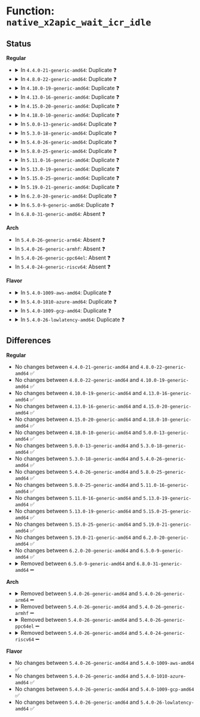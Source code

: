 # Function: <code>native_x2apic_wait_icr_idle</code>

## Status
<b>Regular</b>
<ul>
<li>
<details>
<summary>In <code>4.4.0-21-generic-amd64</code>: Duplicate ❓</summary>

```c
void native_x2apic_wait_icr_idle()
```

```json
{
  "name": "native_x2apic_wait_icr_idle",
  "collision_type": "Static Duplication",
  "inline_type": "No",
  "funcs": [
    {
      "addr": 18446744071579211136,
      "name": "native_x2apic_wait_icr_idle",
      "external": false,
      "loc": "arch/x86/include/asm/apic.h:206",
      "file": "arch/x86/kernel/apic/x2apic_phys.c",
      "inline": "seen, unknown",
      "caller_inline": [],
      "caller_func": []
    },
    {
      "addr": 18446744071579212304,
      "name": "native_x2apic_wait_icr_idle",
      "external": false,
      "loc": "arch/x86/include/asm/apic.h:206",
      "file": "arch/x86/kernel/apic/x2apic_cluster.c",
      "inline": "seen, unknown",
      "caller_inline": [],
      "caller_func": []
    }
  ],
  "symbols": [
    {
      "addr": 18446744071579211136,
      "name": "native_x2apic_wait_icr_idle",
      "section": ".text",
      "bind": "STB_LOCAL",
      "size": 6
    },
    {
      "addr": 18446744071579212304,
      "name": "native_x2apic_wait_icr_idle",
      "section": ".text",
      "bind": "STB_LOCAL",
      "size": 6
    }
  ]
}
```
</details>
</li>
<li>
<details>
<summary>In <code>4.8.0-22-generic-amd64</code>: Duplicate ❓</summary>

```c
void native_x2apic_wait_icr_idle()
```

```json
{
  "name": "native_x2apic_wait_icr_idle",
  "collision_type": "Static Duplication",
  "inline_type": "No",
  "funcs": [
    {
      "addr": 18446744071579211760,
      "name": "native_x2apic_wait_icr_idle",
      "external": false,
      "loc": "arch/x86/include/asm/apic.h:213",
      "file": "arch/x86/kernel/apic/x2apic_phys.c",
      "inline": "seen, unknown",
      "caller_inline": [],
      "caller_func": []
    },
    {
      "addr": 18446744071579212944,
      "name": "native_x2apic_wait_icr_idle",
      "external": false,
      "loc": "arch/x86/include/asm/apic.h:213",
      "file": "arch/x86/kernel/apic/x2apic_cluster.c",
      "inline": "seen, unknown",
      "caller_inline": [],
      "caller_func": []
    }
  ],
  "symbols": [
    {
      "addr": 18446744071579211760,
      "name": "native_x2apic_wait_icr_idle",
      "section": ".text",
      "bind": "STB_LOCAL",
      "size": 6
    },
    {
      "addr": 18446744071579212944,
      "name": "native_x2apic_wait_icr_idle",
      "section": ".text",
      "bind": "STB_LOCAL",
      "size": 6
    }
  ]
}
```
</details>
</li>
<li>
<details>
<summary>In <code>4.10.0-19-generic-amd64</code>: Duplicate ❓</summary>

```c
void native_x2apic_wait_icr_idle()
```

```json
{
  "name": "native_x2apic_wait_icr_idle",
  "collision_type": "Static Duplication",
  "inline_type": "No",
  "funcs": [
    {
      "addr": 18446744071579223456,
      "name": "native_x2apic_wait_icr_idle",
      "external": false,
      "loc": "arch/x86/include/asm/apic.h:212",
      "file": "arch/x86/kernel/apic/x2apic_phys.c",
      "inline": "seen, unknown",
      "caller_inline": [],
      "caller_func": []
    },
    {
      "addr": 18446744071579224656,
      "name": "native_x2apic_wait_icr_idle",
      "external": false,
      "loc": "arch/x86/include/asm/apic.h:212",
      "file": "arch/x86/kernel/apic/x2apic_cluster.c",
      "inline": "seen, unknown",
      "caller_inline": [],
      "caller_func": []
    }
  ],
  "symbols": [
    {
      "addr": 18446744071579223456,
      "name": "native_x2apic_wait_icr_idle",
      "section": ".text",
      "bind": "STB_LOCAL",
      "size": 6
    },
    {
      "addr": 18446744071579224656,
      "name": "native_x2apic_wait_icr_idle",
      "section": ".text",
      "bind": "STB_LOCAL",
      "size": 6
    }
  ]
}
```
</details>
</li>
<li>
<details>
<summary>In <code>4.13.0-16-generic-amd64</code>: Duplicate ❓</summary>

```c
void native_x2apic_wait_icr_idle()
```

```json
{
  "name": "native_x2apic_wait_icr_idle",
  "collision_type": "Static Duplication",
  "inline_type": "No",
  "funcs": [
    {
      "addr": 18446744071579221200,
      "name": "native_x2apic_wait_icr_idle",
      "external": false,
      "loc": "arch/x86/include/asm/apic.h:211",
      "file": "arch/x86/kernel/apic/x2apic_phys.c",
      "inline": "seen, unknown",
      "caller_inline": [],
      "caller_func": []
    },
    {
      "addr": 18446744071579222416,
      "name": "native_x2apic_wait_icr_idle",
      "external": false,
      "loc": "arch/x86/include/asm/apic.h:211",
      "file": "arch/x86/kernel/apic/x2apic_cluster.c",
      "inline": "seen, unknown",
      "caller_inline": [],
      "caller_func": []
    }
  ],
  "symbols": [
    {
      "addr": 18446744071579221200,
      "name": "native_x2apic_wait_icr_idle",
      "section": ".text",
      "bind": "STB_LOCAL",
      "size": 6
    },
    {
      "addr": 18446744071579222416,
      "name": "native_x2apic_wait_icr_idle",
      "section": ".text",
      "bind": "STB_LOCAL",
      "size": 6
    }
  ]
}
```
</details>
</li>
<li>
<details>
<summary>In <code>4.15.0-20-generic-amd64</code>: Duplicate ❓</summary>

```c
void native_x2apic_wait_icr_idle()
```

```json
{
  "name": "native_x2apic_wait_icr_idle",
  "collision_type": "Static Duplication",
  "inline_type": "No",
  "funcs": [
    {
      "addr": 18446744071579237744,
      "name": "native_x2apic_wait_icr_idle",
      "external": false,
      "loc": "arch/x86/include/asm/apic.h:227",
      "file": "arch/x86/kernel/apic/x2apic_phys.c",
      "inline": "seen, unknown",
      "caller_inline": [],
      "caller_func": []
    },
    {
      "addr": 18446744071579238928,
      "name": "native_x2apic_wait_icr_idle",
      "external": false,
      "loc": "arch/x86/include/asm/apic.h:227",
      "file": "arch/x86/kernel/apic/x2apic_cluster.c",
      "inline": "seen, unknown",
      "caller_inline": [],
      "caller_func": []
    }
  ],
  "symbols": [
    {
      "addr": 18446744071579237744,
      "name": "native_x2apic_wait_icr_idle",
      "section": ".text",
      "bind": "STB_LOCAL",
      "size": 6
    },
    {
      "addr": 18446744071579238928,
      "name": "native_x2apic_wait_icr_idle",
      "section": ".text",
      "bind": "STB_LOCAL",
      "size": 6
    }
  ]
}
```
</details>
</li>
<li>
<details>
<summary>In <code>4.18.0-10-generic-amd64</code>: Duplicate ❓</summary>

```c
void native_x2apic_wait_icr_idle()
```

```json
{
  "name": "native_x2apic_wait_icr_idle",
  "collision_type": "Static Duplication",
  "inline_type": "No",
  "funcs": [
    {
      "addr": 18446744071579250304,
      "name": "native_x2apic_wait_icr_idle",
      "external": false,
      "loc": "arch/x86/include/asm/apic.h:228",
      "file": "arch/x86/kernel/apic/x2apic_phys.c",
      "inline": "seen, unknown",
      "caller_inline": [],
      "caller_func": []
    },
    {
      "addr": 18446744071579251440,
      "name": "native_x2apic_wait_icr_idle",
      "external": false,
      "loc": "arch/x86/include/asm/apic.h:228",
      "file": "arch/x86/kernel/apic/x2apic_cluster.c",
      "inline": "seen, unknown",
      "caller_inline": [],
      "caller_func": []
    }
  ],
  "symbols": [
    {
      "addr": 18446744071579250304,
      "name": "native_x2apic_wait_icr_idle",
      "section": ".text",
      "bind": "STB_LOCAL",
      "size": 1
    },
    {
      "addr": 18446744071579251440,
      "name": "native_x2apic_wait_icr_idle",
      "section": ".text",
      "bind": "STB_LOCAL",
      "size": 1
    }
  ]
}
```
</details>
</li>
<li>
<details>
<summary>In <code>5.0.0-13-generic-amd64</code>: Duplicate ❓</summary>

```c
void native_x2apic_wait_icr_idle()
```

```json
{
  "name": "native_x2apic_wait_icr_idle",
  "collision_type": "Static Duplication",
  "inline_type": "No",
  "funcs": [
    {
      "addr": 18446744071579274112,
      "name": "native_x2apic_wait_icr_idle",
      "external": false,
      "loc": "arch/x86/include/asm/apic.h:228",
      "file": "arch/x86/kernel/apic/x2apic_phys.c",
      "inline": "seen, unknown",
      "caller_inline": [],
      "caller_func": []
    },
    {
      "addr": 18446744071579275248,
      "name": "native_x2apic_wait_icr_idle",
      "external": false,
      "loc": "arch/x86/include/asm/apic.h:228",
      "file": "arch/x86/kernel/apic/x2apic_cluster.c",
      "inline": "seen, unknown",
      "caller_inline": [],
      "caller_func": []
    }
  ],
  "symbols": [
    {
      "addr": 18446744071579274112,
      "name": "native_x2apic_wait_icr_idle",
      "section": ".text",
      "bind": "STB_LOCAL",
      "size": 1
    },
    {
      "addr": 18446744071579275248,
      "name": "native_x2apic_wait_icr_idle",
      "section": ".text",
      "bind": "STB_LOCAL",
      "size": 1
    }
  ]
}
```
</details>
</li>
<li>
<details>
<summary>In <code>5.3.0-18-generic-amd64</code>: Duplicate ❓</summary>

```c
void native_x2apic_wait_icr_idle()
```

```json
{
  "name": "native_x2apic_wait_icr_idle",
  "collision_type": "Static Duplication",
  "inline_type": "No",
  "funcs": [
    {
      "addr": 18446744071579288464,
      "name": "native_x2apic_wait_icr_idle",
      "external": false,
      "loc": "arch/x86/include/asm/apic.h:230",
      "file": "arch/x86/kernel/apic/x2apic_phys.c",
      "inline": "seen, unknown",
      "caller_inline": [],
      "caller_func": []
    },
    {
      "addr": 18446744071579289616,
      "name": "native_x2apic_wait_icr_idle",
      "external": false,
      "loc": "arch/x86/include/asm/apic.h:230",
      "file": "arch/x86/kernel/apic/x2apic_cluster.c",
      "inline": "seen, unknown",
      "caller_inline": [],
      "caller_func": []
    }
  ],
  "symbols": [
    {
      "addr": 18446744071579288464,
      "name": "native_x2apic_wait_icr_idle",
      "section": ".text",
      "bind": "STB_LOCAL",
      "size": 1
    },
    {
      "addr": 18446744071579289616,
      "name": "native_x2apic_wait_icr_idle",
      "section": ".text",
      "bind": "STB_LOCAL",
      "size": 1
    }
  ]
}
```
</details>
</li>
<li>
<details>
<summary>In <code>5.4.0-26-generic-amd64</code>: Duplicate ❓</summary>

```c
void native_x2apic_wait_icr_idle()
```

```json
{
  "name": "native_x2apic_wait_icr_idle",
  "collision_type": "Static Duplication",
  "inline_type": "No",
  "funcs": [
    {
      "addr": 18446744071579291456,
      "name": "native_x2apic_wait_icr_idle",
      "external": false,
      "loc": "arch/x86/include/asm/apic.h:235",
      "file": "arch/x86/kernel/apic/x2apic_uv_x.c",
      "inline": "seen, unknown",
      "caller_inline": [],
      "caller_func": []
    },
    {
      "addr": 18446744071579294352,
      "name": "native_x2apic_wait_icr_idle",
      "external": false,
      "loc": "arch/x86/include/asm/apic.h:235",
      "file": "arch/x86/kernel/apic/x2apic_phys.c",
      "inline": "seen, unknown",
      "caller_inline": [],
      "caller_func": []
    },
    {
      "addr": 18446744071579295584,
      "name": "native_x2apic_wait_icr_idle",
      "external": false,
      "loc": "arch/x86/include/asm/apic.h:235",
      "file": "arch/x86/kernel/apic/x2apic_cluster.c",
      "inline": "seen, unknown",
      "caller_inline": [],
      "caller_func": []
    }
  ],
  "symbols": [
    {
      "addr": 18446744071579291456,
      "name": "native_x2apic_wait_icr_idle",
      "section": ".text",
      "bind": "STB_LOCAL",
      "size": 1
    },
    {
      "addr": 18446744071579294352,
      "name": "native_x2apic_wait_icr_idle",
      "section": ".text",
      "bind": "STB_LOCAL",
      "size": 1
    },
    {
      "addr": 18446744071579295584,
      "name": "native_x2apic_wait_icr_idle",
      "section": ".text",
      "bind": "STB_LOCAL",
      "size": 1
    }
  ]
}
```
</details>
</li>
<li>
<details>
<summary>In <code>5.8.0-25-generic-amd64</code>: Duplicate ❓</summary>

```c
void native_x2apic_wait_icr_idle()
```

```json
{
  "name": "native_x2apic_wait_icr_idle",
  "collision_type": "Static Duplication",
  "inline_type": "No",
  "funcs": [
    {
      "addr": 18446744071579321024,
      "name": "native_x2apic_wait_icr_idle",
      "external": false,
      "loc": "arch/x86/include/asm/apic.h:235",
      "file": "arch/x86/kernel/apic/x2apic_uv_x.c",
      "inline": "seen, unknown",
      "caller_inline": [],
      "caller_func": []
    },
    {
      "addr": 18446744071579324272,
      "name": "native_x2apic_wait_icr_idle",
      "external": false,
      "loc": "arch/x86/include/asm/apic.h:235",
      "file": "arch/x86/kernel/apic/x2apic_phys.c",
      "inline": "seen, unknown",
      "caller_inline": [],
      "caller_func": []
    },
    {
      "addr": 18446744071579325488,
      "name": "native_x2apic_wait_icr_idle",
      "external": false,
      "loc": "arch/x86/include/asm/apic.h:235",
      "file": "arch/x86/kernel/apic/x2apic_cluster.c",
      "inline": "seen, unknown",
      "caller_inline": [],
      "caller_func": []
    }
  ],
  "symbols": [
    {
      "addr": 18446744071579321024,
      "name": "native_x2apic_wait_icr_idle",
      "section": ".text",
      "bind": "STB_LOCAL",
      "size": 1
    },
    {
      "addr": 18446744071579324272,
      "name": "native_x2apic_wait_icr_idle",
      "section": ".text",
      "bind": "STB_LOCAL",
      "size": 1
    },
    {
      "addr": 18446744071579325488,
      "name": "native_x2apic_wait_icr_idle",
      "section": ".text",
      "bind": "STB_LOCAL",
      "size": 1
    }
  ]
}
```
</details>
</li>
<li>
<details>
<summary>In <code>5.11.0-16-generic-amd64</code>: Duplicate ❓</summary>

```c
void native_x2apic_wait_icr_idle()
```

```json
{
  "name": "native_x2apic_wait_icr_idle",
  "collision_type": "Static Duplication",
  "inline_type": "No",
  "funcs": [
    {
      "addr": 18446744071579324016,
      "name": "native_x2apic_wait_icr_idle",
      "external": false,
      "loc": "arch/x86/include/asm/apic.h:225",
      "file": "arch/x86/kernel/apic/x2apic_uv_x.c",
      "inline": "seen, unknown",
      "caller_inline": [],
      "caller_func": []
    },
    {
      "addr": 18446744071579325824,
      "name": "native_x2apic_wait_icr_idle",
      "external": false,
      "loc": "arch/x86/include/asm/apic.h:225",
      "file": "arch/x86/kernel/apic/x2apic_phys.c",
      "inline": "seen, unknown",
      "caller_inline": [],
      "caller_func": []
    },
    {
      "addr": 18446744071579327088,
      "name": "native_x2apic_wait_icr_idle",
      "external": false,
      "loc": "arch/x86/include/asm/apic.h:225",
      "file": "arch/x86/kernel/apic/x2apic_cluster.c",
      "inline": "seen, unknown",
      "caller_inline": [],
      "caller_func": []
    }
  ],
  "symbols": [
    {
      "addr": 18446744071579324016,
      "name": "native_x2apic_wait_icr_idle",
      "section": ".text",
      "bind": "STB_LOCAL",
      "size": 1
    },
    {
      "addr": 18446744071579325824,
      "name": "native_x2apic_wait_icr_idle",
      "section": ".text",
      "bind": "STB_LOCAL",
      "size": 1
    },
    {
      "addr": 18446744071579327088,
      "name": "native_x2apic_wait_icr_idle",
      "section": ".text",
      "bind": "STB_LOCAL",
      "size": 1
    }
  ]
}
```
</details>
</li>
<li>
<details>
<summary>In <code>5.13.0-19-generic-amd64</code>: Duplicate ❓</summary>

```c
void native_x2apic_wait_icr_idle()
```

```json
{
  "name": "native_x2apic_wait_icr_idle",
  "collision_type": "Static Duplication",
  "inline_type": "No",
  "funcs": [
    {
      "addr": 18446744071579326752,
      "name": "native_x2apic_wait_icr_idle",
      "external": false,
      "loc": "arch/x86/include/asm/apic.h:226",
      "file": "arch/x86/kernel/apic/x2apic_uv_x.c",
      "inline": "seen, unknown",
      "caller_inline": [],
      "caller_func": []
    },
    {
      "addr": 18446744071579328544,
      "name": "native_x2apic_wait_icr_idle",
      "external": false,
      "loc": "arch/x86/include/asm/apic.h:226",
      "file": "arch/x86/kernel/apic/x2apic_phys.c",
      "inline": "seen, unknown",
      "caller_inline": [],
      "caller_func": []
    },
    {
      "addr": 18446744071579329808,
      "name": "native_x2apic_wait_icr_idle",
      "external": false,
      "loc": "arch/x86/include/asm/apic.h:226",
      "file": "arch/x86/kernel/apic/x2apic_cluster.c",
      "inline": "seen, unknown",
      "caller_inline": [],
      "caller_func": []
    }
  ],
  "symbols": [
    {
      "addr": 18446744071579326752,
      "name": "native_x2apic_wait_icr_idle",
      "section": ".text",
      "bind": "STB_LOCAL",
      "size": 1
    },
    {
      "addr": 18446744071579328544,
      "name": "native_x2apic_wait_icr_idle",
      "section": ".text",
      "bind": "STB_LOCAL",
      "size": 1
    },
    {
      "addr": 18446744071579329808,
      "name": "native_x2apic_wait_icr_idle",
      "section": ".text",
      "bind": "STB_LOCAL",
      "size": 1
    }
  ]
}
```
</details>
</li>
<li>
<details>
<summary>In <code>5.15.0-25-generic-amd64</code>: Duplicate ❓</summary>

```c
void native_x2apic_wait_icr_idle()
```

```json
{
  "name": "native_x2apic_wait_icr_idle",
  "collision_type": "Static Duplication",
  "inline_type": "No",
  "funcs": [
    {
      "addr": 18446744071579381232,
      "name": "native_x2apic_wait_icr_idle",
      "external": false,
      "loc": "arch/x86/include/asm/apic.h:226",
      "file": "arch/x86/kernel/apic/x2apic_uv_x.c",
      "inline": "seen, unknown",
      "caller_inline": [],
      "caller_func": []
    },
    {
      "addr": 18446744071579383328,
      "name": "native_x2apic_wait_icr_idle",
      "external": false,
      "loc": "arch/x86/include/asm/apic.h:226",
      "file": "arch/x86/kernel/apic/x2apic_phys.c",
      "inline": "seen, unknown",
      "caller_inline": [],
      "caller_func": []
    },
    {
      "addr": 18446744071579384672,
      "name": "native_x2apic_wait_icr_idle",
      "external": false,
      "loc": "arch/x86/include/asm/apic.h:226",
      "file": "arch/x86/kernel/apic/x2apic_cluster.c",
      "inline": "seen, unknown",
      "caller_inline": [],
      "caller_func": []
    }
  ],
  "symbols": [
    {
      "addr": 18446744071579381232,
      "name": "native_x2apic_wait_icr_idle",
      "section": ".text",
      "bind": "STB_LOCAL",
      "size": 1
    },
    {
      "addr": 18446744071579383328,
      "name": "native_x2apic_wait_icr_idle",
      "section": ".text",
      "bind": "STB_LOCAL",
      "size": 1
    },
    {
      "addr": 18446744071579384672,
      "name": "native_x2apic_wait_icr_idle",
      "section": ".text",
      "bind": "STB_LOCAL",
      "size": 1
    }
  ]
}
```
</details>
</li>
<li>
<details>
<summary>In <code>5.19.0-21-generic-amd64</code>: Duplicate ❓</summary>

```c
void native_x2apic_wait_icr_idle()
```

```json
{
  "name": "native_x2apic_wait_icr_idle",
  "collision_type": "Static Duplication",
  "inline_type": "No",
  "funcs": [
    {
      "addr": 18446744071579446112,
      "name": "native_x2apic_wait_icr_idle",
      "external": false,
      "loc": "arch/x86/include/asm/apic.h:226",
      "file": "arch/x86/kernel/apic/x2apic_uv_x.c",
      "inline": "seen, unknown",
      "caller_inline": [],
      "caller_func": []
    },
    {
      "addr": 18446744071579448608,
      "name": "native_x2apic_wait_icr_idle",
      "external": false,
      "loc": "arch/x86/include/asm/apic.h:226",
      "file": "arch/x86/kernel/apic/x2apic_phys.c",
      "inline": "seen, unknown",
      "caller_inline": [],
      "caller_func": []
    },
    {
      "addr": 18446744071579450320,
      "name": "native_x2apic_wait_icr_idle",
      "external": false,
      "loc": "arch/x86/include/asm/apic.h:226",
      "file": "arch/x86/kernel/apic/x2apic_cluster.c",
      "inline": "seen, unknown",
      "caller_inline": [],
      "caller_func": []
    }
  ],
  "symbols": [
    {
      "addr": 18446744071579446112,
      "name": "native_x2apic_wait_icr_idle",
      "section": ".text",
      "bind": "STB_LOCAL",
      "size": 5
    },
    {
      "addr": 18446744071579448608,
      "name": "native_x2apic_wait_icr_idle",
      "section": ".text",
      "bind": "STB_LOCAL",
      "size": 5
    },
    {
      "addr": 18446744071579450320,
      "name": "native_x2apic_wait_icr_idle",
      "section": ".text",
      "bind": "STB_LOCAL",
      "size": 5
    }
  ]
}
```
</details>
</li>
<li>
<details>
<summary>In <code>6.2.0-20-generic-amd64</code>: Duplicate ❓</summary>

```c
void native_x2apic_wait_icr_idle()
```

```json
{
  "name": "native_x2apic_wait_icr_idle",
  "collision_type": "Static Duplication",
  "inline_type": "No",
  "funcs": [
    {
      "addr": 18446744071579532560,
      "name": "native_x2apic_wait_icr_idle",
      "external": false,
      "loc": "arch/x86/include/asm/apic.h:224",
      "file": "arch/x86/kernel/apic/x2apic_uv_x.c",
      "inline": "seen, unknown",
      "caller_inline": [],
      "caller_func": []
    },
    {
      "addr": 18446744071579536032,
      "name": "native_x2apic_wait_icr_idle",
      "external": false,
      "loc": "arch/x86/include/asm/apic.h:224",
      "file": "arch/x86/kernel/apic/x2apic_phys.c",
      "inline": "seen, unknown",
      "caller_inline": [],
      "caller_func": []
    },
    {
      "addr": 18446744071579538176,
      "name": "native_x2apic_wait_icr_idle",
      "external": false,
      "loc": "arch/x86/include/asm/apic.h:224",
      "file": "arch/x86/kernel/apic/x2apic_cluster.c",
      "inline": "seen, unknown",
      "caller_inline": [],
      "caller_func": []
    }
  ],
  "symbols": [
    {
      "addr": 18446744071579532560,
      "name": "native_x2apic_wait_icr_idle",
      "section": ".text",
      "bind": "STB_LOCAL",
      "size": 5
    },
    {
      "addr": 18446744071579536032,
      "name": "native_x2apic_wait_icr_idle",
      "section": ".text",
      "bind": "STB_LOCAL",
      "size": 5
    },
    {
      "addr": 18446744071579538176,
      "name": "native_x2apic_wait_icr_idle",
      "section": ".text",
      "bind": "STB_LOCAL",
      "size": 5
    }
  ]
}
```
</details>
</li>
<li>
<details>
<summary>In <code>6.5.0-9-generic-amd64</code>: Duplicate ❓</summary>

```c
void native_x2apic_wait_icr_idle()
```

```json
{
  "name": "native_x2apic_wait_icr_idle",
  "collision_type": "Static Duplication",
  "inline_type": "No",
  "funcs": [
    {
      "addr": 18446744071579545472,
      "name": "native_x2apic_wait_icr_idle",
      "external": false,
      "loc": "arch/x86/include/asm/apic.h:226",
      "file": "arch/x86/kernel/apic/x2apic_uv_x.c",
      "inline": "seen, unknown",
      "caller_inline": [],
      "caller_func": []
    },
    {
      "addr": 18446744071579548880,
      "name": "native_x2apic_wait_icr_idle",
      "external": false,
      "loc": "arch/x86/include/asm/apic.h:226",
      "file": "arch/x86/kernel/apic/x2apic_phys.c",
      "inline": "seen, unknown",
      "caller_inline": [],
      "caller_func": []
    },
    {
      "addr": 18446744071579551008,
      "name": "native_x2apic_wait_icr_idle",
      "external": false,
      "loc": "arch/x86/include/asm/apic.h:226",
      "file": "arch/x86/kernel/apic/x2apic_cluster.c",
      "inline": "seen, unknown",
      "caller_inline": [],
      "caller_func": []
    }
  ],
  "symbols": [
    {
      "addr": 18446744071579545472,
      "name": "native_x2apic_wait_icr_idle",
      "section": ".text",
      "bind": "STB_LOCAL",
      "size": 5
    },
    {
      "addr": 18446744071579548880,
      "name": "native_x2apic_wait_icr_idle",
      "section": ".text",
      "bind": "STB_LOCAL",
      "size": 5
    },
    {
      "addr": 18446744071579551008,
      "name": "native_x2apic_wait_icr_idle",
      "section": ".text",
      "bind": "STB_LOCAL",
      "size": 5
    }
  ]
}
```
</details>
</li>
<li>
In <code>6.8.0-31-generic-amd64</code>: Absent ❓
</li>
</ul>
<b>Arch</b>
<ul>
<li>
In <code>5.4.0-26-generic-arm64</code>: Absent ❓
</li>
<li>
In <code>5.4.0-26-generic-armhf</code>: Absent ❓
</li>
<li>
In <code>5.4.0-26-generic-ppc64el</code>: Absent ❓
</li>
<li>
In <code>5.4.0-24-generic-riscv64</code>: Absent ❓
</li>
</ul>
<b>Flavor</b>
<ul>
<li>
<details>
<summary>In <code>5.4.0-1009-aws-amd64</code>: Duplicate ❓</summary>

```c
void native_x2apic_wait_icr_idle()
```

```json
{
  "name": "native_x2apic_wait_icr_idle",
  "collision_type": "Static Duplication",
  "inline_type": "No",
  "funcs": [
    {
      "addr": 18446744071579290160,
      "name": "native_x2apic_wait_icr_idle",
      "external": false,
      "loc": "arch/x86/include/asm/apic.h:235",
      "file": "arch/x86/kernel/apic/x2apic_phys.c",
      "inline": "seen, unknown",
      "caller_inline": [],
      "caller_func": []
    },
    {
      "addr": 18446744071579291392,
      "name": "native_x2apic_wait_icr_idle",
      "external": false,
      "loc": "arch/x86/include/asm/apic.h:235",
      "file": "arch/x86/kernel/apic/x2apic_cluster.c",
      "inline": "seen, unknown",
      "caller_inline": [],
      "caller_func": []
    }
  ],
  "symbols": [
    {
      "addr": 18446744071579290160,
      "name": "native_x2apic_wait_icr_idle",
      "section": ".text",
      "bind": "STB_LOCAL",
      "size": 1
    },
    {
      "addr": 18446744071579291392,
      "name": "native_x2apic_wait_icr_idle",
      "section": ".text",
      "bind": "STB_LOCAL",
      "size": 1
    }
  ]
}
```
</details>
</li>
<li>
<details>
<summary>In <code>5.4.0-1010-azure-amd64</code>: Duplicate ❓</summary>

```c
void native_x2apic_wait_icr_idle()
```

```json
{
  "name": "native_x2apic_wait_icr_idle",
  "collision_type": "Static Duplication",
  "inline_type": "No",
  "funcs": [
    {
      "addr": 18446744071579225440,
      "name": "native_x2apic_wait_icr_idle",
      "external": false,
      "loc": "arch/x86/include/asm/apic.h:235",
      "file": "arch/x86/kernel/apic/x2apic_phys.c",
      "inline": "seen, unknown",
      "caller_inline": [],
      "caller_func": []
    },
    {
      "addr": 18446744071579226832,
      "name": "native_x2apic_wait_icr_idle",
      "external": false,
      "loc": "arch/x86/include/asm/apic.h:235",
      "file": "arch/x86/kernel/apic/x2apic_cluster.c",
      "inline": "seen, unknown",
      "caller_inline": [],
      "caller_func": []
    }
  ],
  "symbols": [
    {
      "addr": 18446744071579225440,
      "name": "native_x2apic_wait_icr_idle",
      "section": ".text",
      "bind": "STB_LOCAL",
      "size": 1
    },
    {
      "addr": 18446744071579226832,
      "name": "native_x2apic_wait_icr_idle",
      "section": ".text",
      "bind": "STB_LOCAL",
      "size": 1
    }
  ]
}
```
</details>
</li>
<li>
<details>
<summary>In <code>5.4.0-1009-gcp-amd64</code>: Duplicate ❓</summary>

```c
void native_x2apic_wait_icr_idle()
```

```json
{
  "name": "native_x2apic_wait_icr_idle",
  "collision_type": "Static Duplication",
  "inline_type": "No",
  "funcs": [
    {
      "addr": 18446744071579291360,
      "name": "native_x2apic_wait_icr_idle",
      "external": false,
      "loc": "arch/x86/include/asm/apic.h:235",
      "file": "arch/x86/kernel/apic/x2apic_phys.c",
      "inline": "seen, unknown",
      "caller_inline": [],
      "caller_func": []
    },
    {
      "addr": 18446744071579292592,
      "name": "native_x2apic_wait_icr_idle",
      "external": false,
      "loc": "arch/x86/include/asm/apic.h:235",
      "file": "arch/x86/kernel/apic/x2apic_cluster.c",
      "inline": "seen, unknown",
      "caller_inline": [],
      "caller_func": []
    }
  ],
  "symbols": [
    {
      "addr": 18446744071579291360,
      "name": "native_x2apic_wait_icr_idle",
      "section": ".text",
      "bind": "STB_LOCAL",
      "size": 1
    },
    {
      "addr": 18446744071579292592,
      "name": "native_x2apic_wait_icr_idle",
      "section": ".text",
      "bind": "STB_LOCAL",
      "size": 1
    }
  ]
}
```
</details>
</li>
<li>
<details>
<summary>In <code>5.4.0-26-lowlatency-amd64</code>: Duplicate ❓</summary>

```c
void native_x2apic_wait_icr_idle()
```

```json
{
  "name": "native_x2apic_wait_icr_idle",
  "collision_type": "Static Duplication",
  "inline_type": "No",
  "funcs": [
    {
      "addr": 18446744071579297280,
      "name": "native_x2apic_wait_icr_idle",
      "external": false,
      "loc": "arch/x86/include/asm/apic.h:235",
      "file": "arch/x86/kernel/apic/x2apic_uv_x.c",
      "inline": "seen, unknown",
      "caller_inline": [],
      "caller_func": []
    },
    {
      "addr": 18446744071579300192,
      "name": "native_x2apic_wait_icr_idle",
      "external": false,
      "loc": "arch/x86/include/asm/apic.h:235",
      "file": "arch/x86/kernel/apic/x2apic_phys.c",
      "inline": "seen, unknown",
      "caller_inline": [],
      "caller_func": []
    },
    {
      "addr": 18446744071579301424,
      "name": "native_x2apic_wait_icr_idle",
      "external": false,
      "loc": "arch/x86/include/asm/apic.h:235",
      "file": "arch/x86/kernel/apic/x2apic_cluster.c",
      "inline": "seen, unknown",
      "caller_inline": [],
      "caller_func": []
    }
  ],
  "symbols": [
    {
      "addr": 18446744071579297280,
      "name": "native_x2apic_wait_icr_idle",
      "section": ".text",
      "bind": "STB_LOCAL",
      "size": 1
    },
    {
      "addr": 18446744071579300192,
      "name": "native_x2apic_wait_icr_idle",
      "section": ".text",
      "bind": "STB_LOCAL",
      "size": 1
    },
    {
      "addr": 18446744071579301424,
      "name": "native_x2apic_wait_icr_idle",
      "section": ".text",
      "bind": "STB_LOCAL",
      "size": 1
    }
  ]
}
```
</details>
</li>
</ul>

## Differences
<b>Regular</b>
<ul>
<li>
No changes between <code>4.4.0-21-generic-amd64</code> and <code>4.8.0-22-generic-amd64</code> ✅
</li>
<li>
No changes between <code>4.8.0-22-generic-amd64</code> and <code>4.10.0-19-generic-amd64</code> ✅
</li>
<li>
No changes between <code>4.10.0-19-generic-amd64</code> and <code>4.13.0-16-generic-amd64</code> ✅
</li>
<li>
No changes between <code>4.13.0-16-generic-amd64</code> and <code>4.15.0-20-generic-amd64</code> ✅
</li>
<li>
No changes between <code>4.15.0-20-generic-amd64</code> and <code>4.18.0-10-generic-amd64</code> ✅
</li>
<li>
No changes between <code>4.18.0-10-generic-amd64</code> and <code>5.0.0-13-generic-amd64</code> ✅
</li>
<li>
No changes between <code>5.0.0-13-generic-amd64</code> and <code>5.3.0-18-generic-amd64</code> ✅
</li>
<li>
No changes between <code>5.3.0-18-generic-amd64</code> and <code>5.4.0-26-generic-amd64</code> ✅
</li>
<li>
No changes between <code>5.4.0-26-generic-amd64</code> and <code>5.8.0-25-generic-amd64</code> ✅
</li>
<li>
No changes between <code>5.8.0-25-generic-amd64</code> and <code>5.11.0-16-generic-amd64</code> ✅
</li>
<li>
No changes between <code>5.11.0-16-generic-amd64</code> and <code>5.13.0-19-generic-amd64</code> ✅
</li>
<li>
No changes between <code>5.13.0-19-generic-amd64</code> and <code>5.15.0-25-generic-amd64</code> ✅
</li>
<li>
No changes between <code>5.15.0-25-generic-amd64</code> and <code>5.19.0-21-generic-amd64</code> ✅
</li>
<li>
No changes between <code>5.19.0-21-generic-amd64</code> and <code>6.2.0-20-generic-amd64</code> ✅
</li>
<li>
No changes between <code>6.2.0-20-generic-amd64</code> and <code>6.5.0-9-generic-amd64</code> ✅
</li>
<li>
<details>
<summary>Removed between <code>6.5.0-9-generic-amd64</code> and <code>6.8.0-31-generic-amd64</code> ➖</summary>

```c
void native_x2apic_wait_icr_idle()
```
</details>
</li>
</ul>
<b>Arch</b>
<ul>
<li>
<details>
<summary>Removed between <code>5.4.0-26-generic-amd64</code> and <code>5.4.0-26-generic-arm64</code> ➖</summary>

```c
void native_x2apic_wait_icr_idle()
```
</details>
</li>
<li>
<details>
<summary>Removed between <code>5.4.0-26-generic-amd64</code> and <code>5.4.0-26-generic-armhf</code> ➖</summary>

```c
void native_x2apic_wait_icr_idle()
```
</details>
</li>
<li>
<details>
<summary>Removed between <code>5.4.0-26-generic-amd64</code> and <code>5.4.0-26-generic-ppc64el</code> ➖</summary>

```c
void native_x2apic_wait_icr_idle()
```
</details>
</li>
<li>
<details>
<summary>Removed between <code>5.4.0-26-generic-amd64</code> and <code>5.4.0-24-generic-riscv64</code> ➖</summary>

```c
void native_x2apic_wait_icr_idle()
```
</details>
</li>
</ul>
<b>Flavor</b>
<ul>
<li>
No changes between <code>5.4.0-26-generic-amd64</code> and <code>5.4.0-1009-aws-amd64</code> ✅
</li>
<li>
No changes between <code>5.4.0-26-generic-amd64</code> and <code>5.4.0-1010-azure-amd64</code> ✅
</li>
<li>
No changes between <code>5.4.0-26-generic-amd64</code> and <code>5.4.0-1009-gcp-amd64</code> ✅
</li>
<li>
No changes between <code>5.4.0-26-generic-amd64</code> and <code>5.4.0-26-lowlatency-amd64</code> ✅
</li>
</ul>
